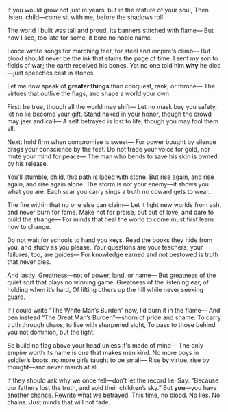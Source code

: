 If you would grow not just in years, but in the stature of your soul,
Then listen, child—come sit with me, before the shadows roll.

The world I built was tall and proud, its banners stitched with flame—
But now I see, too late for some, it bore no noble name.

I once wrote songs for marching feet, for steel and empire's climb—
But blood should never be the ink that stains the page of time.
I sent my son to fields of war; the earth received his bones.
Yet no one told him __why__ he died—just speeches cast in stones.

Let me now speak of __greater things__ than conquest, rank, or throne—
The virtues that outlive the flags, and shape a world your own.

First: be true, though all the world may shift—
Let no mask buy you safety, let no lie become your gift.
Stand naked in your honor, though the crowd may jeer and call—
A self betrayed is lost to life, though you may fool them all.

Next: hold firm when compromise is sweet—
For power bought by silence drags your conscience by the feet.
Do not trade your voice for gold, nor mute your mind for peace—
The man who bends to save his skin is owned by his release.

You’ll stumble, child, this path is laced with stone.
But rise again, and rise again, and rise again alone.
The storm is not your enemy—it shows you what you are.
Each scar you carry sings a truth no coward gets to wear.

The fire within that no one else can claim—
Let it light new worlds from ash, and never burn for fame.
Make not for praise, but out of love, and dare to build the strange—
For minds that heal the world to come must first learn how to change.

Do not wait for schools to hand you keys.
Read the books they hide from you, and study as you please.
Your questions are your teachers; your failures, too, are guides—
For knowledge earned and not bestowed is truth that never dies.

And lastly: Greatness—not of power, land, or name—
But greatness of the quiet sort that plays no winning game.
Greatness of the listening ear, of holding when it’s hard,
Of lifting others up the hill while never seeking guard.

If I could write “The White Man’s Burden” now, I’d burn it in the flame—
And pen instead “The Great Man’s Burden”—shorn of pride and shame.
To carry truth through chaos, to live with sharpened sight,
To pass to those behind you not dominion, but the light.

So build no flag above your head unless it's made of mind—
The only empire worth its name is one that makes men kind.
No more boys in soldier’s boots, no more girls taught to be small—
Rise by virtue, rise by thought—and never march at all.

If they should ask why we once fell—don’t let the record lie.
Say: “Because our fathers lost the truth, and sold their children’s sky.”
But __you__—you have another chance. Rewrite what we betrayed.
This time, no blood. No lies. No chains. Just minds that will not fade.
